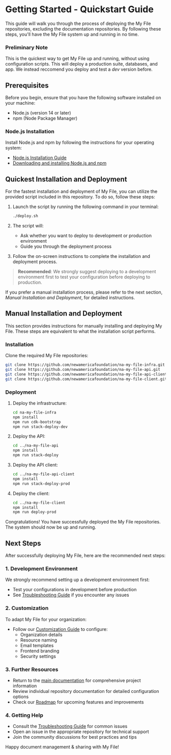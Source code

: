 # Getting Started - Quickstart Guide

This guide will walk you through the process of deploying the My File repositories, excluding the documentation repositories. By following these steps, you'll have the My File system up and running in no time.

### Preliminary Note

This is the quickest way to get My File up and running, without using configuration scripts. This will deploy a production suite, databases, and app. We instead reccomend you deploy and test a _dev_ version before.

## Prerequisites

Before you begin, ensure that you have the following software installed on your machine:

- Node.js (version 14 or later)
- npm (Node Package Manager)

### Node.js Installation

Install Node.js and npm by following the instructions for your operating system:

- [Node.js Installation Guide](https://nodejs.org/en/download/)
- [Downloading and installing Node.js and npm](https://docs.npmjs.com/downloading-and-installing-node-js-and-npm)

## Quickest Installation and Deployment

For the fastest installation and deployment of My File, you can utilize the provided script included in this repository. To do so, follow these steps:

1. Launch the script by running the following command in your terminal:

   ```bash
   ./deploy.sh
   ```

2. The script will:

   - Ask whether you want to deploy to development or production environment
   - Guide you through the deployment process

3. Follow the on-screen instructions to complete the installation and deployment process.

> **Recommended**: We strongly suggest deploying to a development environment first to test your configuration before deploying to production.

If you prefer a manual installation process, please refer to the next section, _Manual Installation and Deployment_, for detailed instructions.

## Manual Installation and Deployment

This section provides instructions for manually installing and deploying My File. These steps are equivalent to what the installation script performs.

### Installation

Clone the required My File repositories:

```bash
git clone https://github.com/newamericafoundation/na-my-file-infra.git
git clone https://github.com/newamericafoundation/na-my-file-api.git
git clone https://github.com/newamericafoundation/na-my-file-api-client.git
git clone https://github.com/newamericafoundation/na-my-file-client.git
```

### Deployment

1. Deploy the infrastructure:

   ```bash
   cd na-my-file-infra
   npm install
   npm run cdk-bootstrap
   npm run stack-deploy-dev
   ```

2. Deploy the API:

   ```bash
   cd ../na-my-file-api
   npm install
   npm run stack-deploy
   ```

3. Deploy the API client:

   ```bash
   cd ../na-my-file-api-client
   npm install
   npm run stack-deploy-prod
   ```

4. Deploy the client:

   ```bash
   cd ../na-my-file-client
   npm install
   npm run deploy-prod
   ```

Congratulations! You have successfully deployed the My File repositories. The system should now be up and running.

## Next Steps

After successfully deploying My File, here are the recommended next steps:

### 1. Development Environment

We strongly recommend setting up a development environment first:

- Test your configurations in development before production
- See [Troubleshooting Guide](troubleshooting.md) if you encounter any issues

### 2. Customization

To adapt My File for your organization:

- Follow our [Customization Guide](Customization.md) to configure:
  - Organization details
  - Resource naming
  - Email templates
  - Frontend branding
  - Security settings

### 3. Further Resources

- Return to the [main documentation](index.md) for comprehensive project information
- Review individual repository documentation for detailed configuration options
- Check our [Roadmap](roadmap.md) for upcoming features and improvements

### 4. Getting Help

- Consult the [Troubleshooting Guide](troubleshooting.md) for common issues
- Open an issue in the appropriate repository for technical support
- Join the community discussions for best practices and tips

Happy document management & sharing with My File!
